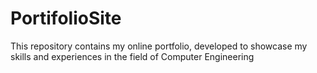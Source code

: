 # PortifolioSite
This repository contains my online portfolio, developed to showcase my skills and experiences in the field of Computer Engineering
